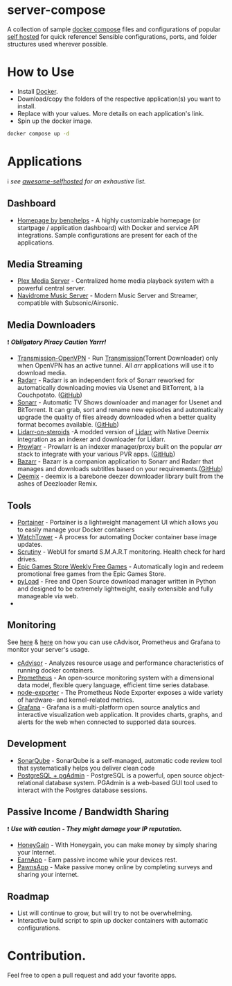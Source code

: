 # server-compose
A collection of sample [docker compose](https://docs.docker.com/compose/) files and configurations of popular [self hosted](https://www.reddit.com/r/selfhosted/) for quick reference! Sensible configurations, ports, and folder structures used wherever possible.

# How to Use

- Install [Docker](https://docs.docker.com/get-docker/).
- Download/copy the folders of the respective application(s) you want to install.
- Replace <parameters> with your values. More details on each application's link.
- Spin up the docker image.
```bash
docker compose up -d
```
# Applications 
:information_source:  _see [awesome-selfhosted](https://github.com/awesome-selfhosted/awesome-selfhosted) for an exhaustive list._

## Dashboard

- [Homepage by benphelps](https://github.com/benphelps/homepage) - A highly customizable homepage (or startpage / application dashboard) with Docker and service API integrations. Sample configurations are present for each of the applications.

## Media Streaming

- [Plex Media Server](https://www.plex.tv/) - Centralized home media playback system with a powerful central server.
- [Navidrome Music Server](https://www.navidrome.org) - Modern Music Server and Streamer, compatible with Subsonic/Airsonic.

## Media Downloaders
 :exclamation: **_Obligatory Piracy Caution Yarrr!_**

- [Transmission-OpenVPN](https://github.com/haugene/docker-transmission-openvpn) - Run [Transmission]()(Torrent Downloader) only when OpenVPN has an active tunnel. All *arr* applications will use it to download media.
- [Radarr](https://radarr.video/) - Radarr is an independent fork of Sonarr reworked for automatically downloading movies via Usenet and BitTorrent, à la Couchpotato. ([GitHub](https://github.com/Radarr/Radarr))
- [Sonarr](https://sonarr.tv/) - Automatic TV Shows downloader and manager for Usenet and BitTorrent. It can grab, sort and rename new episodes and automatically upgrade the quality of files already downloaded when a better quality format becomes available. ([GitHub](https://github.com/Sonarr/Sonarr))
- [Lidarr-on-steroids](https://github.com/youegraillot/lidarr-on-steroids) -A  modded version of [Lidarr](https://lidarr.audio/) with Native Deemix integration as an indexer and downloader for Lidarr.
- [Prowlarr](https://wiki.servarr.com/prowlarr) - Prowlarr is an indexer manager/proxy built on the popular *arr* stack to integrate with your various PVR apps.  ([GitHub](https://github.com/Prowlarr/Prowlarr))
- [Bazarr](https://www.bazarr.media/) - Bazarr is a companion application to Sonarr and Radarr that manages and downloads subtitles based on your requirements.([GitHub](https://github.com/morpheus65535/bazarr))
- [Deemix](https://deemix.app/) - deemix is a barebone deezer downloader library built from the ashes of Deezloader Remix.

## Tools
- [Portainer](https://github.com/portainer/portainer) - Portainer is a lightweight management UI which allows you to easily manage your Docker containers
- [WatchTower](https://github.com/containrrr/watchtower) - A process for automating Docker container base image updates.
- [Scrutiny](https://github.com/AnalogJ/scrutiny) - WebUI for smartd S.M.A.R.T monitoring. Health check for hard drives.
- [Epic Games Store Weekly Free Games](https://github.com/claabs/epicgames-freegames-node) - Automatically login and redeem promotional free games from the Epic Games Store.
- [pyLoad](https://github.com/pyload/pyload) - Free and Open Source download manager written in Python and designed to be extremely lightweight, easily extensible and fully manageable via web.
- 

## Monitoring
See [here](https://prometheus.io/docs/guides/cadvisor/) & [here](https://grafana.com/docs/grafana/latest/getting-started/get-started-grafana-prometheus) on how you can use cAdvisor, Prometheus and Grafana to monitor your server's usage.

- [cAdvisor](https://github.com/google/cadvisor) - Analyzes resource usage and performance characteristics of running docker containers.
- [Prometheus](https://prometheus.io/) - An open-source monitoring system with a dimensional data model, flexible query language, efficient time series database.
- [node-exporter](https://github.com/prometheus/node_exporter) - The Prometheus Node Exporter exposes a wide variety of hardware- and kernel-related metrics. 
- [Grafana](https://grafana.com/) - Grafana is a multi-platform open source analytics and interactive visualization web application. It provides charts, graphs, and alerts for the web when connected to supported data sources. 

## Development
- [SonarQube](https://docs.sonarqube.org/latest) - SonarQube is a self-managed, automatic code review tool that systematically helps you deliver clean code
- [PostgreSQL + pgAdmin](https://www.postgresql.org/) - PostgreSQL is a powerful, open source object-relational database system. PGAdmin is a web-based GUI tool used to interact with the Postgres database sessions.

## Passive Income / Bandwidth Sharing 
 :exclamation: **_Use with caution - They might damage your IP reputation._**
- [HoneyGain](https://www.honeygain.com/) - With Honeygain, you can make money by simply sharing your Internet.
- [EarnApp](https://earnapp.com/bandwidth) - Earn passive income while your devices rest.
- [PawnsApp](https://pawns.app/internet-sharing/) - Make passive money online by completing surveys and sharing your internet.

## Roadmap
- List will continue to grow, but will try to not be overwhelming.
- Interactive build script to spin up docker containers with automatic configurations.

# Contribution.
Feel free to open a pull request and add your favorite apps.
